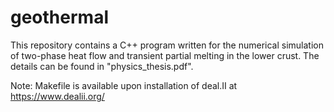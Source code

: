 # geothermal

This repository contains a C++ program written for the numerical simulation of two-phase heat flow and
transient partial melting in the lower crust. The details can be found in "physics_thesis.pdf".

Note: Makefile is available upon installation of deal.II at https://www.dealii.org/
